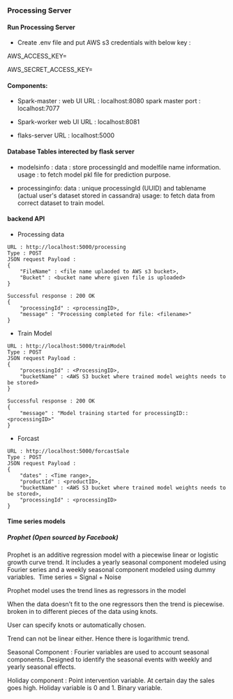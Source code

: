 ### Processing Server 

#### Run Processing Server 
- Create .env file and put AWS s3 credentials with below key : 

AWS_ACCESS_KEY=

AWS_SECRET_ACCESS_KEY=

#### Components: 
- Spark-master : 
web UI URL : localhost:8080
spark master port : localhost:7077

- Spark-worker 
web UI URL : localhost:8081

- flaks-server
URL : localhost:5000 

#### Database Tables interected by flask server 
- modelsinfo : 
data : store processingId and modelfile name information.
usage : to fetch model pkl file for prediction purpose. 

- processinginfo:
data : unique processingId (UUID) and tablename (actual user's dataset stored in cassandra) 
usage: to fetch data from correct dataset to train model. 

#### backend API 
- Processing data 
```
URL : http://localhost:5000/processing
Type : POST 
JSON request Payload : 
{
    "FileName" : <file name uplaoded to AWS s3 bucket>,
    "Bucket" : <bucket name where given file is uploaded> 
}

Successful response : 200 OK 
{
    "processingId" : <processingID>,
    "message" : "Processing completed for file: <filename>" 
}

```

- Train Model  
```
URL : http://localhost:5000/trainModel
Type : POST 
JSON request Payload : 
{
    "processingId" : <ProcessingID>,
    "bucketName" : <AWS S3 bucket where trained model weights needs to be stored>
}

Successful response : 200 OK 
{
    "message" : "Model training started for processingID:: <processingID>" 
}

```

- Forcast   
```
URL : http://localhost:5000/forcastSale
Type : POST 
JSON request Payload : 
{
    "dates" : <Time range>,
    "productId" : <productID>,
    "bucketName" : <AWS S3 bucket where trained model weights needs to be stored>,
    "processingId" : <processingID> 
}
```

#### Time series models
##### Prophet (Open sourced by Facebook) 

Prophet is an additive regression model with a piecewise linear or logistic growth curve trend. It includes a yearly seasonal component modeled using Fourier series and a weekly seasonal component modeled using dummy variables. 
Time series = Signal + Noise 

Prophet model uses the trend lines as regressors in the model 

When the data doesn’t fit to the one regressors then the trend is piecewise. broken in to different pieces of the data using knots. 

User can specify knots or automatically chosen. 

Trend can not be linear either. Hence there is logarithmic trend. 

Seasonal Component : Fourier variables are used to account seasonal components. Designed to identify the seasonal events with weekly and yearly seasonal effects. 

Holiday component : Point intervention variable. At certain day the sales goes high. Holiday variable is 0 and 1. Binary variable. 
 
